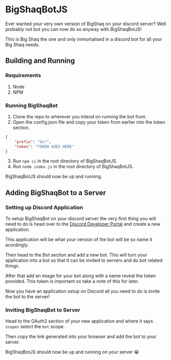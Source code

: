 # BigShaqBotJS
Ever wanted your very own version of BigShaq on your discord server? Well probably not but you can now do so anyway with BigShaqBotJS!

This is Big Shaq the one and only immortalised in a discord bot for all your Big Shaq needs.

## Building and Running

### Requirements
1. Node
2. NPM

### Running BigShaqBot
1. Clone the repo to wherever you intend on running the bot from.
2. Open the config.json file and copy your token from earlier into the token section.
```json
{
	"prefix": "bs!",
	"token": "TOKEN GOES HERE"
}
```
3. Run `npm ci` in the root directory of BigShaqBotJS.
4. Run `node index.js` in the root directory of BigShaqBotJS.

BigShaqBotJS should now be up and running.

## Adding BigShaqBot to a Server

### Setting up Discord Application
To setup BigShaqBot on your discord server the very first thing you will need to do is head over to the [Discord Developer Portal](https://discordapp.com/developers/applications/) and create a new application.

This application will be what your version of the bot will be so name it acordingly.

Then head to the Bot section and add a new bot. This will turn your application into a bot so that it can be invited to servers and do bot related things.

After that add an image for your bot along with a name reveal the token provided. This token is important so take a note of this for later.

Now you have an application setup on Discord all you need to do is invite the bot to the server!

### Inviting BigShaqBot to Server
Head to the OAuth2 section of your new application and where it says `scopes` select the `bot` scope.

Then copy the link generated into your browser and add the bot to your server.

BigShaqBotJS should now be up and running on your server 😁

